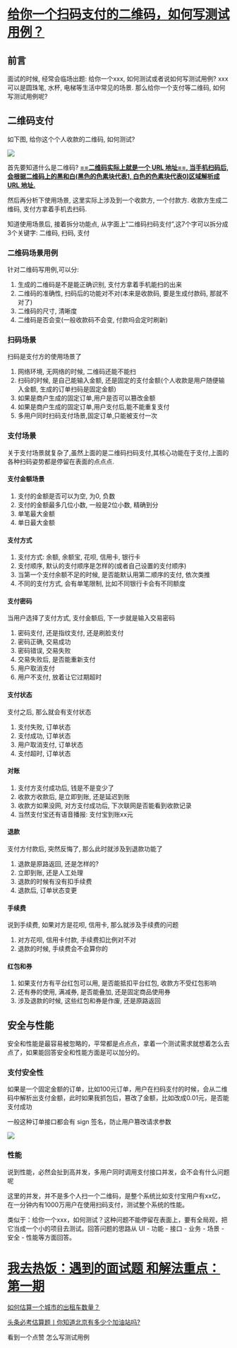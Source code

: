 # [给你一个扫码支付的二维码，如何写测试用例？](https://mp.weixin.qq.com/s/TFAG-E6QasOGx-13HtO0hw)

## 前言

面试的时候, 经常会临场出题: 给你一个xxx, 如何测试或者说如何写测试用例? xxx 可以是圆珠笔, 水杯, 电梯等生活中常见的场景. 那么给你一个支付等二维码, 如何写测试用例呢?

## 二维码支付

如下图, 给你这个个人收款的二维码, 如何测试?

![](https://mmbiz.qpic.cn/mmbiz_png/qia7WF9xhFyBiaMYSVX3F5U53lojUdIOOXGFmEjFAhoBVkCuRRWWxHUnwGaXRUJZoutBn8SqsFgLnBEUQcqwVCWA/640)

首先要知道什么是二维码? **<u>==二维码实际上就是一个 URL 地址==, 当手机扫码后, 会根据二维码上的黑和白(黑色的色素块代表1, 白色的色素块代表0)区域解析成 URL 地址.</u>**

然后再分析下使用场景, 这里实际上涉及到一个收款方, 一个付款方. 收款方生成二维码, 支付方拿着手机去扫码.

知道使用场景后, 接着拆分功能点, 从字面上“二维码扫码支付”,这7个字可以拆分成3个关键字: 二维码, 扫码, 支付

### 二维码场景用例

针对二维码写用例,可以分:

1. 生成的二维码是不是能正确识别, 支付方拿着手机能扫的出来
2. 二维码的准确性, 扫码后的功能对不对(本来是收款码, 要是生成付款码, 那就不对了)
3. 二维码的尺寸, 清晰度
4. 二维码是否会变(一般收款码不会变, 付款吗会定时刷新)

### 扫码场景

扫码是支付方的使用场景了

1. 网络环境, 无网络的时候, 二维码还能不能扫
2. 扫码的时候, 是自己能输入金额, 还是固定的支付金额(个人收款是用户随便输入金额, 生成的订单扫码是固定金额)
3. 如果是商户生成的固定订单,用户是否可以篡改金额
4. 如果是商户生成的固定订单,用户支付后,能不能重复支付
5. 多用户同时扫码支付场景,固定订单,只能被支付一次

### 支付场景

关于支付场景就复杂了,虽然上面的是二维码扫码支付,其核心功能在于支付,上面的各种扫码姿势都是停留在表面的点点点.

#### 支付金额场景

1. 支付的金额是否可以为空, 为0, 负数
2. 支付的金额最多几位小数, 一般是2位小数, 精确到分
3. 单笔最大金额
4. 单日最大金额

#### 支付方式

1. 支付方式: 余额, 余额宝, 花呗, 信用卡, 银行卡
2. 支付顺序, 默认的支付顺序是怎样的(或者自己设置的支付顺序)
3. 当第一个支付余额不足的时候, 是否能默认用第二顺序的支付, 依次类推
4. 不同的支付方式, 会有单笔限制, 比如不同银行卡会有不同额度

#### 支付密码

当用户选择了支付方式, 支付金额后, 下一步就是输入交易密码

1. 密码支付, 还是指纹支付, 还是刷脸支付
2. 密码正确, 交易成功
3. 密码错误, 交易失败
4. 交易失败后, 是否能重新支付
5. 用户取消支付
6. 用户不支付, 放着让它过期超时

#### 支付状态

支付之后, 那么就会有支付状态

1. 支付失败, 订单状态
2. 支付成功, 订单状态
3. 用户取消支付, 订单状态
4. 支付超时, 订单状态

#### 对账

1. 支付方支付成功后, 钱是不是变少了
2. 收款方收款后, 是立即到账, 还是延迟到账
3. 收款方如果没网, 对方支付成功后, 下次联网是否能看到收款记录
4. 当然支付宝还有语音播报: 支付宝到账xx元

#### 退款

支付方付款后, 突然反悔了, 那么此时就涉及到退款功能了

1. 退款是原路返回, 还是怎样的?
2. 立即到账, 还是人工处理
3. 退款的时候有没有扣手续费
4. 退款后, 订单状态变更

#### 手续费

说到手续费, 如果对方是花呗, 信用卡, 那么就涉及手续费的问题

1. 对方花呗, 信用卡付款, 手续费扣比例对不对
2. 退款的时候, 手续费会不会算你的

#### 红包和券

1. 如果支付方有平台红包可以用, 是否能抵扣平台红包, 收款方不受红包影响
2. 还有券的使用, 满减券, 是否能叠加, 还是固定商品使用券
3. 涉及退款的时候, 这些红包和券是作废, 还是原路返回

## 安全与性能

安全和性能是最容易被忽略的，平常都是点点点，拿着一个测试需求就想着怎么去点了，如果能回答安全和性能方面是可以加分的。

### 支付安全性

如果是一个固定金额的订单，比如100元订单，用户在扫码支付的时候，会从二维码中解析出支付金额，此时如果我抓包后，篡改了金额，比如改成0.01元，是否能支付成功

一般这种订单接口都会有 sign 签名，防止用户篡改请求参数

![](https://mmbiz.qpic.cn/mmbiz_png/qia7WF9xhFyBiaMYSVX3F5U53lojUdIOOXP5GiaIQnknva7DRKgcVsqDhumZlgkNzTTibtM3bjDxvk0DQhwsPlmNUA/640)

### 性能

说到性能，必然会扯到高并发，多用户同时调用支付接口并发，会不会有什么问题呢

这里的并发，并不是多个人扫一个二维码，是整个系统比如支付宝用户有xx亿，在一分钟内有1000万用户在使用扫码支付，测试整个系统的性能。

类似于：给你一个xxx，如何测试？这种问题不能停留在表面上，要有全局观，把它当成一个小的项目去测试。回答问题的思路从 UI - 功能 - 接口 - 业务 - 场景 - 安全 - 性能等方面回答。

# [我去热饭：遇到的面试题 和解法重点：第一期](https://mp.weixin.qq.com/s/GNkxwJvKqGRECVoJ4rKcPA)



[如何估算一个城市的出租车数量？](http://www.woshipm.com/zhichang/3494300.html)

[头条必考估算题丨你知道北京有多少个加油站吗?](https://zhuanlan.zhihu.com/p/60716010)

看到一个点赞 怎么写测试用例